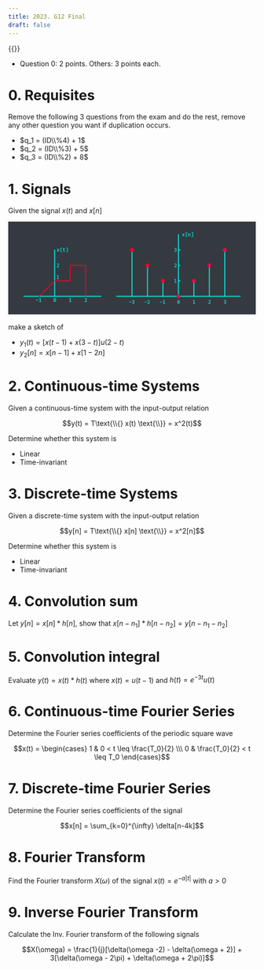 ```yaml
---
title: 2023. G12 Final
draft: false
---
```


{{<toc>}}

- Question 0: 2 points. Others: 3 points each.

# 0. Requisites
Remove the following 3 questions from the exam and do the rest, remove any other question you want if duplication occurs.
- $q_1 = (ID\\%4) + 1$
- $q_2 = (ID\\%3) + 5$
- $q_3 = (ID\\%2) + 8$

# 1. Signals
Given the signal $x(t)$ and $x[n]$

![](01.webp)

make a sketch of
- $y_1(t) = [x(t-1)+x(3-t)]u(2-t)$
- $y_2[n] = x[n-1] + x[1-2n]$

# 2. Continuous-time Systems
Given a continuous-time system with the input-output relation

$$y(t) = T\text{\\{} x(t) \text{\\}} = x^2(t)$$

Determine whether this system is
- Linear
- Time-invariant

# 3. Discrete-time Systems
Given a discrete-time system with the input-output relation

$$y[n] = T\text{\\{} x[n] \text{\\}} = x^2[n]$$

Determine whether this system is
- Linear
- Time-invariant

# 4. Convolution sum
Let $y[n] = x[n] \ast h[n]$, show that $x[n-n_1] \ast h[n-n_2] = y[n-n_1-n_2]$

# 5. Convolution integral
Evaluate $y(t) = x(t) \ast h(t)$ where $x(t) = u(t-1)$ and $h(t) = e^{-3t}u(t)$

# 6. Continuous-time Fourier Series
Determine the Fourier series coefficients of the periodic square wave

$$x(t) = \begin{cases}
1 & 0 < t \leq \frac{T_0}{2} \\\
0 & \frac{T_0}{2} < t \leq T_0
\end{cases}$$

# 7. Discrete-time Fourier Series
Determine the Fourier series coefficients of the signal

$$x[n] = \sum_{k=0}^{\infty} \delta[n-4k]$$

# 8. Fourier Transform
Find the Fourier transform $X(\omega)$ of the signal $x(t) = e^{-a|t|}$ with $a > 0$

# 9. Inverse Fourier Transform
Calculate the Inv. Fourier transform of the following signals

$$X(\omega) = \frac{1}{j}[\delta(\omega -2) - \delta(\omega + 2)] + 3[\delta(\omega - 2\pi) + \delta(\omega + 2\pi)]$$